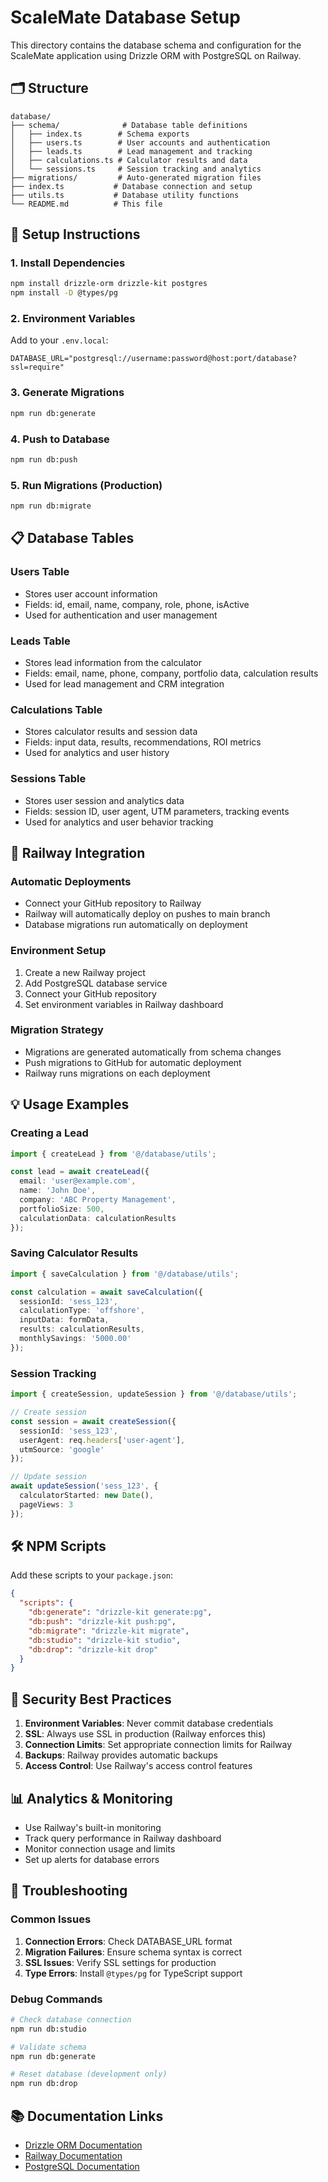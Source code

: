 # ScaleMate Database Setup

This directory contains the database schema and configuration for the ScaleMate application using Drizzle ORM with PostgreSQL on Railway.

## 🗂️ Structure

```
database/
├── schema/              # Database table definitions
│   ├── index.ts        # Schema exports
│   ├── users.ts        # User accounts and authentication
│   ├── leads.ts        # Lead management and tracking
│   ├── calculations.ts # Calculator results and data
│   └── sessions.ts     # Session tracking and analytics
├── migrations/         # Auto-generated migration files
├── index.ts           # Database connection and setup
├── utils.ts           # Database utility functions
└── README.md          # This file
```

## 🚀 Setup Instructions

### 1. Install Dependencies

```bash
npm install drizzle-orm drizzle-kit postgres
npm install -D @types/pg
```

### 2. Environment Variables

Add to your `.env.local`:

```env
DATABASE_URL="postgresql://username:password@host:port/database?ssl=require"
```

### 3. Generate Migrations

```bash
npm run db:generate
```

### 4. Push to Database

```bash
npm run db:push
```

### 5. Run Migrations (Production)

```bash
npm run db:migrate
```

## 📋 Database Tables

### Users Table
- Stores user account information
- Fields: id, email, name, company, role, phone, isActive
- Used for authentication and user management

### Leads Table
- Stores lead information from the calculator
- Fields: email, name, phone, company, portfolio data, calculation results
- Used for lead management and CRM integration

### Calculations Table
- Stores calculator results and session data
- Fields: input data, results, recommendations, ROI metrics
- Used for analytics and user history

### Sessions Table
- Stores user session and analytics data
- Fields: session ID, user agent, UTM parameters, tracking events
- Used for analytics and user behavior tracking

## 🔧 Railway Integration

### Automatic Deployments
- Connect your GitHub repository to Railway
- Railway will automatically deploy on pushes to main branch
- Database migrations run automatically on deployment

### Environment Setup
1. Create a new Railway project
2. Add PostgreSQL database service
3. Connect your GitHub repository
4. Set environment variables in Railway dashboard

### Migration Strategy
- Migrations are generated automatically from schema changes
- Push migrations to GitHub for automatic deployment
- Railway runs migrations on each deployment

## 💡 Usage Examples

### Creating a Lead
```typescript
import { createLead } from '@/database/utils';

const lead = await createLead({
  email: 'user@example.com',
  name: 'John Doe',
  company: 'ABC Property Management',
  portfolioSize: 500,
  calculationData: calculationResults
});
```

### Saving Calculator Results
```typescript
import { saveCalculation } from '@/database/utils';

const calculation = await saveCalculation({
  sessionId: 'sess_123',
  calculationType: 'offshore',
  inputData: formData,
  results: calculationResults,
  monthlySavings: '5000.00'
});
```

### Session Tracking
```typescript
import { createSession, updateSession } from '@/database/utils';

// Create session
const session = await createSession({
  sessionId: 'sess_123',
  userAgent: req.headers['user-agent'],
  utmSource: 'google'
});

// Update session
await updateSession('sess_123', {
  calculatorStarted: new Date(),
  pageViews: 3
});
```

## 🛠️ NPM Scripts

Add these scripts to your `package.json`:

```json
{
  "scripts": {
    "db:generate": "drizzle-kit generate:pg",
    "db:push": "drizzle-kit push:pg",
    "db:migrate": "drizzle-kit migrate",
    "db:studio": "drizzle-kit studio",
    "db:drop": "drizzle-kit drop"
  }
}
```

## 🔐 Security Best Practices

1. **Environment Variables**: Never commit database credentials
2. **SSL**: Always use SSL in production (Railway enforces this)
3. **Connection Limits**: Set appropriate connection limits for Railway
4. **Backups**: Railway provides automatic backups
5. **Access Control**: Use Railway's access control features

## 📊 Analytics & Monitoring

- Use Railway's built-in monitoring
- Track query performance in Railway dashboard
- Monitor connection usage and limits
- Set up alerts for database errors

## 🚨 Troubleshooting

### Common Issues

1. **Connection Errors**: Check DATABASE_URL format
2. **Migration Failures**: Ensure schema syntax is correct
3. **SSL Issues**: Verify SSL settings for production
4. **Type Errors**: Install `@types/pg` for TypeScript support

### Debug Commands

```bash
# Check database connection
npm run db:studio

# Validate schema
npm run db:generate

# Reset database (development only)
npm run db:drop
```

## 📚 Documentation Links

- [Drizzle ORM Documentation](https://orm.drizzle.team/)
- [Railway Documentation](https://docs.railway.app/)
- [PostgreSQL Documentation](https://www.postgresql.org/docs/) 